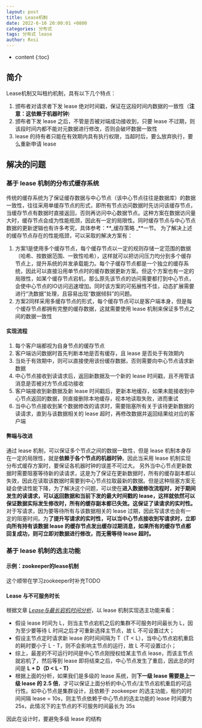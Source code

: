 ```yaml
---
layout: post
title: Lease机制
date: 2022-6-10 20:00:01 +0800
categories: 分布式
tags: 分布式 lease 
author: Rxsi
---
```


* content
{:toc}

## 简介
Lease机制又叫租约机制，具有以下几个特点：

1. 颁布者对请求者下发 lease 绝对时间戳，保证在这段时间内数据的一致性（**注意：这依赖于机器时钟**)
2. 颁布者下发 lease 之后，不管是否被对端成功接收到，只要 lease 不过期，则该段时间内都不能对元数据进行修改，否则会破坏数据一致性
3. lease 的持有者只能在有效期内具有执行权限，当超时后，要么放弃执行，要么重新申请 lease
<!--more-->

## 解决的问题
### 基于 lease 机制的分布式缓存系统
传统的缓存系统为了保证缓存数据与中心节点（该中心节点往往是数据库）的数据一致性，往往采用单缓存节点的形式，即所有节点访问数据时先访问该缓存节点，当缓存节点有数据时直接返回，否则再访问中心数据节点。这种方案在数据访问量大时，缓存节点会成为性能瓶颈，因此有一定的局限性。同时缓存节点与中心节点数据的更新逻辑也有许多考究，具体参考：**_缓存策略 _**一节。
为了解决上述的缓存节点存在的性能瓶颈，可以采取的解决方案有：

1. 方案1是使用多个缓存节点，每个缓存节点以一定的规则存储一定范围的数据（哈希、按数据范围、一致性哈希），这样就可以把访问压力均分到多个缓存节点上，提升系统的并发承载能力。每个子缓存节点都是一个独立的缓存系统，因此可以直接沿用单节点时的缓存数据更新方案。但这个方案也有一定的局限性，如某个缓存节点宕机，那么原先该节点的访问需要都打到中心节点，会使中心节点的IO访问迅速增加。同时该方案的可拓展性不佳，动态扩展需要进行“洗数据”处理，且容易出现“数据倾斜”的问题。
2. 方案2同样采用多缓存节点的形式，每个缓存节点可以是客户端本身，但是每个缓存节点都拥有完整的缓存数据，这就需要使用 lease 机制来保证多节点之间的数据一致性

#### 实现流程

1. 每个客户端都视为自身节点的缓存节点
2. 客户端访问数据时首先判断本地是否有缓存，且 lease 是否处于有效期内
3. 当处于有效期中，则可以直接使用该份缓存数据，否则需要向中心节点请求新数据
4. 中心节点接收到读请求后，返回新数据及一个新的 lease 时间戳，且不用管该消息是否被对方节点成功接收
5. 客户端接收到新数据及新 lease 时间戳后，更新本地缓存，如果未能接收到中心节点返回的数据，则直接删除本地缓存，视本地读取失败，进而重试
6. 当中心节点接收到某个数据修改的请求时，需要阻塞所有关于该待更新数据的读请求，直到与该数据相关的 lease 超时，再修改数据并返回结果给对应的客户端

#### 弊端与改进
通过 lease 机制，可以保证多个节点之间的数据一致性，但是 lease 机制本身存在一定的局限性，就是**依赖于各个节点的机器时钟**。因此当采用 lease 机制实现分布式缓存方案时，要保证各机器时钟的误差不可过大。
另外当中心节点更新数据时需要阻塞等待新的读请求，这是为了保证在更新数据时，所有的缓存副本都以失效，因此在读取该数据时需要到中心节点拉取最新的数据。但是这种阻塞方案无疑会使读性能下降，为了解决这个问题，可以使在**进入数据修改流程时，对于期间发生的读请求，可以返回数据和当前下发的最大时间戳的 lease，**这样就依然可以保证数据实际发生修改时，所有的缓存副本都已失效。这保证了**读请求的实时性。**
对于写请求，因为要等待所有与该数据相关的 lease 过期，因此写请求也会有一定的阻塞时间。为**了提升写请求的实时性，可以当中心节点接收到写请求时，立即向所有持有该数据 lease 的缓存节点发出缓存过期消息，如果所有的缓存节点都回复成功，则可立即对数据进行修改，而无需等待 lease 超时。**
### 基于 lease 机制的选主功能
#### 示例：zookeeper的lease机制
这个顺带在学习zookeeper时补充TODO
#### Lease 与不可服务时长
根据文章 [_Lease与最长宕机时间分析_](http://oceanbase.org.cn/?cat=6)，以 lease 机制实现选主功能来看：

- 假设 lease 时间为 L，则当主节点宕机之后的集群不可服务时间最长为 L，因为至少要等待 L 时间之后才可重新选择主节点，故 L 不可设置过大；
- 假设主节点定时请求新 lease 的时间间隔为 T（T < L），当中心节点宕机重启的耗时要小于 L - T，则不会影响主节点的运行，故 L 不可设置过小；
- 综上，最差的不可运行时间是中心节点刚授权给某主节点 lease，而该主节点就宕机了，然后等到 lease 即将结束之后，中心节点发生了重启，因此总的时间是 **L + D（D < L - T)**
- 根据上面的分析，如果我们是多级的 lease 系统，则**下一级 lease 需要是上一级 lease 的 2.5 倍**，才可以保证上面分析的中心节点/主节点宕机重启的可运行性。如中心节点是集群设计，且依赖于 zookeeper 的选主功能，租约的时间间隔 lease = 10s，则主节点依赖于中心节点的选主功能的 lease 时间要为 25s，此情况下的主节点的不可服务时间最长为 35s

因此在设计时，要避免多级 lease 的结构

